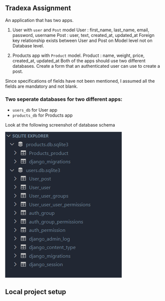 ## Tradexa Assignment

An application that has two apps.

1. User with `user` and `Post` model User : first_name, last_name, email, password, username Post : user, text, created_at, updated_at Foreign key relationship exists between User and Post on Model level not on Database level.

2. Products app with `Product` model. Product : name, weight, price, created_at, updated_at Both of the apps should use two different databases. Create a form that an authenticated user can use to create a post.

Since specifications of fields have not been mentioned, I assumed all the fields are mandatory and not blank.

### Two seperate databases for two different apps:

- `users_db` for User app
- `products_db` for Products app

Look at the following screenshot of database schema

![Database](static/databases_ss.png)

## Local project setup
